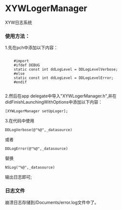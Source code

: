 # XYWLogerManager
XYW日志系统
### 使用方法：
1.先在pch中添加以下内容：
<pre><code>
    #import <CocoaLumberjack.h>
    #ifdef DEBUG
    static const int ddLogLevel = DDLogLevelVerbose;
    #else
    static const int ddLogLevel = DDLogLevelError;
    #endif
    </pre></code>
2.然后在app delegate中导入"XYWLogerManager.h",并在didFinishLaunchingWithOptions中添加以下内容：
 <pre><code>[XYWLogerManager setUpLoger];</pre></code>
3.在代码中使用
    <pre><code>DDLogVerbose(@"%@",_datasource)</pre></code>
或者
    <pre><code>DDLogError(@"%@",_datasource)</pre></code>
替换
    <pre><code>NSLog("%@",_datasource)</pre></code>
输出日志即可;
### 日志文件
崩溃日志存储到/Documents/error.log文件中了。


